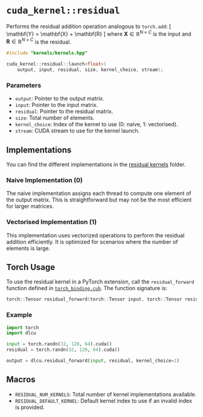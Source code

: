 # `cuda_kernel::residual`

Performs the residual addition operation analogous to `torch.add`:
\[
\mathbf{Y} = \mathbf{X} + \mathbf{R}
\]
where $\mathbf{X} \in \mathbb{R}^{N \times C}$ is the input and $\mathbf{R} \in \mathbb{R}^{N \times C}$ is the residual.

```cpp
#include "kernels/kernels.hpp"

cuda_kernel::residual::launch<float>(
    output, input, residual, size, kernel_choice, stream);
```

### Parameters

- `output`: Pointer to the output matrix.
- `input`: Pointer to the input matrix.
- `residual`: Pointer to the residual matrix.
- `size`: Total number of elements.
- `kernel_choice`: Index of the kernel to use (0: naive, 1: vectorised).
- `stream`: CUDA stream to use for the kernel launch.

## Implementations

You can find the different implementations in the [residual kernels](../../csrc/kernels/residual) folder.

### Naive Implementation (0)

The naive implementation assigns each thread to compute one element of the output matrix. This is straightforward but may not be the most efficient for larger matrices.

### Vectorised Implementation (1)

This implementation uses vectorized operations to perform the residual addition efficiently. It is optimized for scenarios where the number of elements is large.

## Torch Usage

To use the residual kernel in a PyTorch extension, call the `residual_forward` function defined in [`torch_binding.cuh`](../../csrc/kernels/residual/torch_binding.cuh). The function signature is:

```cpp
torch::Tensor residual_forward(torch::Tensor input, torch::Tensor residual, int kernel_choice = RESIDUAL_DEFAULT_KERNEL);
```

### Example

```python
import torch
import dlcu

input = torch.randn(32, 128, 64).cuda()
residual = torch.randn(32, 128, 64).cuda()

output = dlcu.residual_forward(input, residual, kernel_choice=1)
```

## Macros

- `RESIDUAL_NUM_KERNELS`: Total number of kernel implementations available.
- `RESIDUAL_DEFAULT_KERNEL`: Default kernel index to use if an invalid index is provided.
